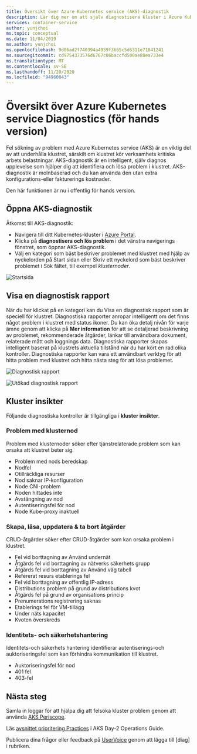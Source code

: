 ```yaml
---
title: Översikt över Azure Kubernetes service (AKS)-diagnostik
description: Lär dig mer om att själv diagnostisera kluster i Azure Kubernetes-tjänsten.
services: container-service
author: yunjchoi
ms.topic: conceptual
ms.date: 11/04/2019
ms.author: yunjchoi
ms.openlocfilehash: 9d06ad2f740394a4959f3665c5d6311e71841241
ms.sourcegitcommit: cd9754373576d6767c06baccfd500ae88ea733e4
ms.translationtype: MT
ms.contentlocale: sv-SE
ms.lasthandoff: 11/20/2020
ms.locfileid: "94960843"
---
```

# <a name="azure-kubernetes-service-diagnostics-preview-overview"></a>Översikt över Azure Kubernetes service Diagnostics (för hands version)

Fel sökning av problem med Azure Kubernetes service (AKS) är en viktig del av att underhålla klustret, särskilt om klustret kör verksamhets kritiska arbets belastningar. AKS-diagnostik är en intelligent, själv diagnos upplevelse som hjälper dig att identifiera och lösa problem i klustret. AKS-diagnostik är molnbaserad och du kan använda den utan extra konfigurations-eller fakturerings kostnader.

Den här funktionen är nu i offentlig för hands version.

## <a name="open-aks-diagnostics"></a>Öppna AKS-diagnostik

Åtkomst till AKS-diagnostik:

- Navigera till ditt Kubernetes-kluster i [Azure Portal](https://portal.azure.com).
- Klicka på **diagnostisera och lös problem** i det vänstra navigerings fönstret, som öppnar AKS-diagnostik.
- Välj en kategori som bäst beskriver problemet med klustret med hjälp av nyckelorden på Start sidan eller Skriv ett nyckelord som bäst beskriver problemet i Sök fältet, till exempel _klusternoder_.

![Startsida](./media/concepts-diagnostics/aks-diagnostics-homepage.png)

## <a name="view-a-diagnostic-report"></a>Visa en diagnostisk rapport

När du har klickat på en kategori kan du Visa en diagnostisk rapport som är speciell för klustret. Diagnostiska rapporter anropar intelligentt om det finns något problem i klustret med status ikoner. Du kan öka detalj nivån för varje ämne genom att klicka på **Mer information** för att se detaljerad beskrivning av problemet, rekommenderade åtgärder, länkar till användbara dokument, relaterade mått och loggnings data. Diagnostiska rapporter skapas intelligent baserat på klustrets aktuella tillstånd när du har kört en rad olika kontroller. Diagnostiska rapporter kan vara ett användbart verktyg för att hitta problem med klustret och hitta nästa steg för att lösa problemet.

![Diagnostisk rapport](./media/concepts-diagnostics/diagnostic-report.png)

![Utökad diagnostisk rapport](./media/concepts-diagnostics/node-issues.png)

## <a name="cluster-insights"></a>Kluster insikter

Följande diagnostiska kontroller är tillgängliga i **kluster insikter**.

### <a name="cluster-node-issues"></a>Problem med klusternod

Problem med klusternoder söker efter tjänstrelaterade problem som kan orsaka att klustret beter sig.

- Problem med nods beredskap
- Nodfel
- Otillräckliga resurser
- Nod saknar IP-konfiguration
- Node CNI-problem
- Noden hittades inte
- Avstängning av nod
- Autentiseringsfel för nod
- Node Kube-proxy inaktuell

### <a name="create-read-update--delete-operations"></a>Skapa, läsa, uppdatera & ta bort åtgärder

CRUD-åtgärder söker efter CRUD-åtgärder som kan orsaka problem i klustret.

- Fel vid borttagning av Använd undernät
- Åtgärds fel vid borttagning av nätverks säkerhets grupp
- Åtgärds fel vid borttagning av Använd väg tabell
- Refererat resurs etablerings fel
- Fel vid borttagning av offentlig IP-adress
- Distributions problem på grund av distributions kvot
- Åtgärds fel på grund av organisations princip
- Prenumerations registrering saknas
- Etablerings fel för VM-tillägg
- Under näts kapacitet
- Kvoten överskreds

### <a name="identity-and-security-management"></a>Identitets- och säkerhetshantering

Identitets-och säkerhets hantering identifierar autentiserings-och auktoriseringsfel som kan förhindra kommunikation till klustret.

- Auktoriseringsfel för nod
- 401 fel
- 403-fel

## <a name="next-steps"></a>Nästa steg

Samla in loggar för att hjälpa dig att felsöka kluster problem genom att använda [AKS Periscope](https://aka.ms/aksperiscope).

Läs [avsnittet prioritering Practices](https://docs.microsoft.com/azure/architecture/operator-guides/aks/aks-triage-practices) i AKS Day-2 Operations Guide.

Publicera dina frågor eller feedback på [UserVoice](https://feedback.azure.com/forums/914020-azure-kubernetes-service-aks) genom att lägga till [diag] i rubriken.
